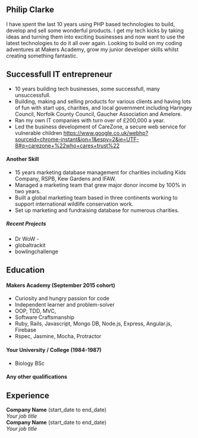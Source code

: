 ## Philip Clarke

I have spent the last 10 years using PHP based technologies to build, develop and sell some wonderful products. I get my tech kicks by taking ideas and turning them into exciting businesses and now want to use the latest technologies to do it all over again.  Looking to build on my coding adventures at Makers Academy, grow my junior developer skills whilst creating something fantastic.

## Successfull IT entrepreneur

- 10 years building tech businesses, some successfull, many unsuccessfull.
- Building, making and selling products for various clients and having lots of fun with start ups, charities, and local government including Haringey Council, Norfolk County Council, Gaucher Association and Amelore.
- Ran my own IT companies with turn over of £200,000 a year.
- Led the business development of CareZone, a secure web service for vulnerable children https://www.google.co.uk/webhp?sourceid=chrome-instant&ion=1&espv=2&ie=UTF-8#q=carezone+%22who+cares+trust%22


#### Another Skill

- 15 years marketing database management for charities including Kids Company, RSPB, Kew Gardens and IFAW.
- Managed a marketing team that grew major donor income by 100% in two years.
- Built a global marketing team based in three continents working to support international wildlife conservation work.
- Set up marketing and fundraising database for numerous charities.

##### Recent Projects

- Dr WoW -
- globaltrackit
- bowlingchallenge

## Education

#### Makers Academy (September 2015 cohort)

- Curiosity and hungry passion for code
- Independent learner and problem-solver
- OOP, TDD, MVC,
- Software Craftsmanship
- Ruby, Rails, Javascript, Mongo DB, Node.js, Express, Angular.js, Firebase
- Rspec, Jasmine, Mocha, Protractor

#### Your University / College (1984-1987)

- Biology BSc

#### Any other qualifications

## Experience

**Company Name** (start_date to end_date)    
*Your job title*  
**Company Name** (start_date to end_date)   
*Your job title*  

